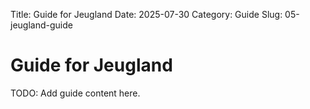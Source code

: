 Title: Guide for Jeugland
Date: 2025-07-30
Category: Guide
Slug: 05-jeugland-guide

# Guide for Jeugland
TODO: Add guide content here.
